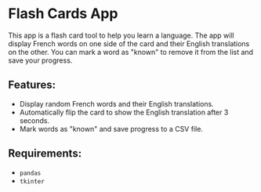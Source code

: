 # Flash Cards App

This app is a flash card tool to help you learn a language. 
The app will display French words on one side of the card and their English translations on the other. 
You can mark a word as "known" to remove it from the list and save your progress.

## Features:
- Display random French words and their English translations.
- Automatically flip the card to show the English translation after 3 seconds.
- Mark words as "known" and save progress to a CSV file.

## Requirements:
- `pandas`
- `tkinter`
